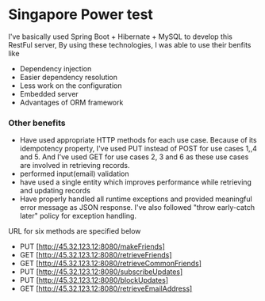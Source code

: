 # Singapore Power test
I've basically used Spring Boot + Hibernate + MySQL to develop this RestFul server,
By using these technologies, I was able to use their benfits like
  - Dependency injection
  - Easier dependency resolution
  - Less work on the configuration
  - Embedded server
  - Advantages of ORM framework

### Other benefits
  - Have used appropriate HTTP methods for each use case. Because of its idempotency property, I've used PUT instead of POST for use cases 1,,4 and 5. And I've used GET for use cases 2, 3 and 6 as these use cases are involved in retrieving records.
  - performed input(email) validation
  - have used a single entity which improves performance while retrieving and updating records
  - Have properly handled all runtime exceptions and provided meaningful error message as JSON response. I've also followed "throw early-catch later" policy for exception handling.
  
URL for six methods are specified below

* PUT [http://45.32.123.12:8080/makeFriends]
* GET [http://45.32.123.12:8080/retrieveFriends]
* GET [http://45.32.123.12:8080/retrieveCommonFriends]
* PUT [http://45.32.123.12:8080/subscribeUpdates]
* PUT [http://45.32.123.12:8080/blockUpdates]
* GET [http://45.32.123.12:8080/retrieveEmailAddress]
